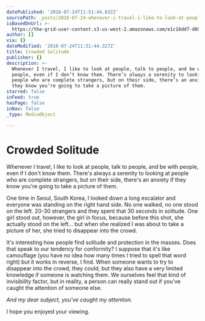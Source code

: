 ```yaml
---
datePublished: '2016-07-24T11:51:44.832Z'
sourcePath: _posts/2016-07-24-whenever-i-travel-i-like-to-look-at-people-talk-to-people.md
isBasedOnUrl: >-
  https://the-grid-user-content.s3-us-west-2.amazonaws.com/e1c16dd7-d699-4746-9061-2784f8eb4e13.jpg
author: []
via: {}
dateModified: '2016-07-24T11:51:44.327Z'
title: Crowded Solitude
publisher: {}
description: >-
  Whenever I travel, I like to look at people, talk to people, and be with
  people, even if I don’t know them. There’s always a serenity to looking at
  people who are complete strangers, but on their side, there’s an anxiety if
  they know you’re going to take a picture of them.
starred: false
inFeed: true
hasPage: false
inNav: false
_type: MediaObject

---
```

# Crowded Solitude

Whenever I travel, I like to look at people, talk to people, and be with people, even if I don't know them. There's always a serenity to looking at people who are complete strangers, but on their side, there's an anxiety if they know you're going to take a picture of them.

One time in Seoul, South Korea, I looked down a long escalator and everyone was standing on the right hand side. No one walked, no one stood on the left. 20-30 strangers and they spent that 30 seconds in solitude. One girl stood out, however, the girl in focus, because before this shot, she actually stood on the left... but when she realized I was about to take a picture of her, she tried to disappear into the crowd.

It's interesting how people find solitude and protection in the masses. Does that speak to our tendency for conformity? I suppose that it's like camouflage (you have no idea how many times I tried to spell that word right) but it works in reverse, I find. When someone wants to try to disappear into the crowd, they could, but they also have a very limited knowledge if someone is watching them. We ourselves feel that kind of invisibility factor, but in reality, a person can really stand out if you've caught the attention of someone else.

_And my dear subject, you've caught my attention._

I hope you enjoyed your viewing.